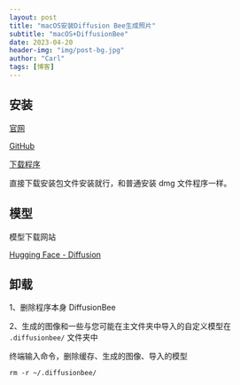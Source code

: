 ```yaml
---
layout: post
title: "macOS安装Diffusion Bee生成照片"
subtitle: "macOS+DiffusionBee"
date: 2023-04-20
header-img: "img/post-bg.jpg"
author: "Carl"
tags: [博客]
---
```


## 安装

[官网](https://diffusionbee.com)

[GitHub](https://github.com/divamgupta/diffusionbee-stable-diffusion-ui)

[下载程序](https://diffusionbee.com/download)

直接下载安装包文件安装就行，和普通安装 dmg 文件程序一样。

## 模型

模型下载网站

[Hugging Face - Diffusion](https://huggingface.co/models?other=stable-diffusion&sort=downloads)

## 卸载

1、删除程序本身 DiffusionBee

2、生成的图像和一些与您可能在主文件夹中导入的自定义模型在 `.diffusionbee/` 文件夹中

终端输入命令，删除缓存、生成的图像、导入的模型

```
rm -r ~/.diffusionbee/
```

